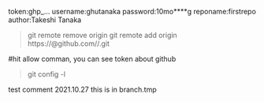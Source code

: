 token:ghp_...
username:ghutanaka
password:10mo****g
reponame:firstrepo
author:Takeshi Tanaka

>git remote remove origin
>git remote add origin https://<token>@github.com/<username>/<reponame>.git

#hit allow comman, you can see token about github
>git config -l

test comment 2021.10.27
this is in branch.tmp
